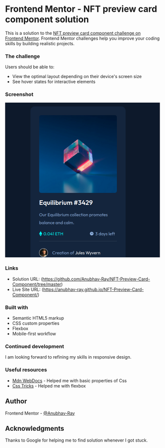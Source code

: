 # Frontend Mentor - NFT preview card component solution

This is a solution to the [NFT preview card component challenge on Frontend Mentor](https://www.frontendmentor.io/challenges/nft-preview-card-component-SbdUL_w0U). Frontend Mentor challenges help you improve your coding skills by building realistic projects.

### The challenge

Users should be able to:

- View the optimal layout depending on their device's screen size
- See hover states for interactive elements

### Screenshot

<img src="./Screenshot.png" alt="screenshot">

### Links

- Solution URL: (https://github.com/Anubhav-Ray/NFT-Preview-Card-Component/tree/master)
- Live Site URL: (https://anubhav-ray.github.io/NFT-Preview-Card-Component/)

### Built with

- Semantic HTML5 markup
- CSS custom properties
- Flexbox
- Mobile-first workflow

### Continued development

I am looking forward to refining my skills in responsive design.

### Useful resources

- [Mdn WebDocs](https://developer.mozilla.org/en-US/) - Helped me with basic properties of Css
- [Css Tricks](https://css-tricks.com/) - Helped me with flexbox

## Author

Frontend Mentor - [@Anubhav-Ray](https://www.frontendmentor.io/profile/Anubhav-Ray)

## Acknowledgments

Thanks to Google for helping me to find solution whenever I got stuck.
